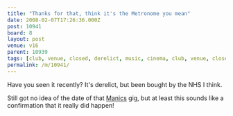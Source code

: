 ```yaml
---
title: "Thanks for that, think it's the Metronome you mean"
date: 2008-02-07T17:26:36.000Z
post: 10941
board: 8
layout: post
venue: v16
parent: 10939
tags: [club, venue, closed, derelict, music, cinema, club, venue, closed, derelict, music, cinema, metronome, folkestone, manics, manics]
permalink: /m/10941/
---
```

Have you seen it recently? It's derelict, but been bought by the NHS I think.

Still got no idea of the date of that <a href="/wiki/manics">Manics</a> gig, but at least this sounds like a confirmation that it really did happen!
